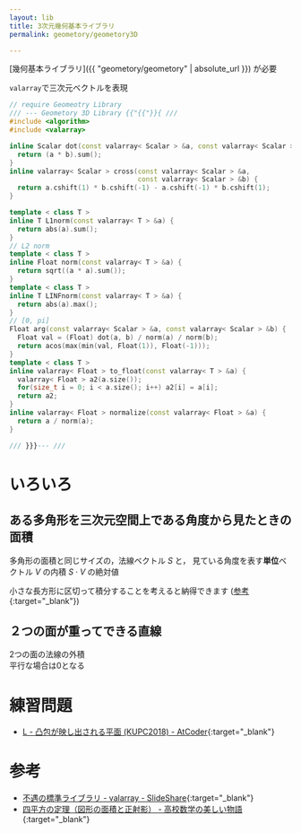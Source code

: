 ```yaml
---
layout: lib
title: 3次元幾何基本ライブラリ
permalink: geometory/geometory3D

---
```



[幾何基本ライブラリ]({{ "geometory/geometory" | absolute_url }}) が必要

`valarray`で三次元ベクトルを表現


```cpp
// require Geomeotry Library
/// --- Geometory 3D Library {{"{{"}}{ ///
#include <algorithm>
#include <valarray>

inline Scalar dot(const valarray< Scalar > &a, const valarray< Scalar > &b) {
  return (a * b).sum();
}
inline valarray< Scalar > cross(const valarray< Scalar > &a,
                                const valarray< Scalar > &b) {
  return a.cshift(1) * b.cshift(-1) - a.cshift(-1) * b.cshift(1);
}

template < class T >
inline T L1norm(const valarray< T > &a) {
  return abs(a).sum();
}
// L2 norm
template < class T >
inline Float norm(const valarray< T > &a) {
  return sqrt((a * a).sum());
}
template < class T >
inline T LINFnorm(const valarray< T > &a) {
  return abs(a).max();
}
// [0, pi]
Float arg(const valarray< Scalar > &a, const valarray< Scalar > &b) {
  Float val = (Float) dot(a, b) / norm(a) / norm(b);
  return acos(max(min(val, Float(1)), Float(-1)));
}
template < class T >
inline valarray< Float > to_float(const valarray< T > &a) {
  valarray< Float > a2(a.size());
  for(size_t i = 0; i < a.size(); i++) a2[i] = a[i];
  return a2;
}
inline valarray< Float > normalize(const valarray< Float > &a) {
  return a / norm(a);
}

/// }}}--- ///
```


# いろいろ

## ある多角形を三次元空間上である角度から見たときの面積

多角形の面積と同じサイズの，法線ベクトル $S$ と，
見ている角度を表す**単位**ベクトル $V$ の内積 $S \cdot V$ の絶対値

小さな長方形に区切って積分することを考えると納得できます ([参考](https://mathtrain.jp/yonheiho){:target="_blank"}<!--_-->)

## ２つの面が重ってできる直線

2つの面の法線の外積  
平行な場合は0となる

# 練習問題

* [L - 凸包が映し出される平面 (KUPC2018) - AtCoder](https://beta.atcoder.jp/contests/kupc2018/tasks/kupc2018_l){:target="_blank"}<!--_-->

# 参考

* [不遇の標準ライブラリ - valarray - SlideShare](https://www.slideshare.net/Ryosuke839/kbkz-tech8-lt){:target="_blank"}<!--_-->
* [四平方の定理（図形の面積と正射影） - 高校数学の美しい物語](https://mathtrain.jp/yonheiho){:target="_blank"}<!--_-->


